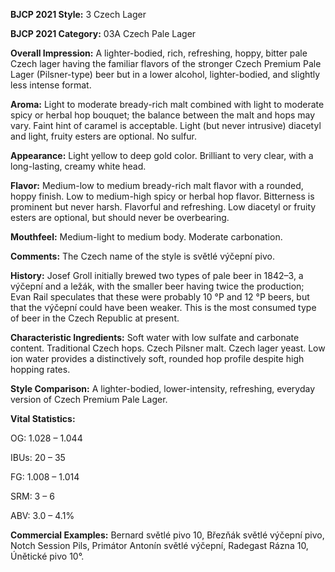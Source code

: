 <b>BJCP 2021 Style:</b> 3 Czech Lager

<b>BJCP 2021 Category:</b> 03A Czech Pale Lager

<b>Overall Impression:</b> A lighter-bodied, rich, refreshing,
hoppy, bitter pale Czech lager having the familiar flavors of the
stronger Czech Premium Pale Lager (Pilsner-type) beer but in a
lower alcohol, lighter-bodied, and slightly less intense format.

<b>Aroma:</b> Light to moderate bready-rich malt combined with
light to moderate spicy or herbal hop bouquet; the balance
between the malt and hops may vary. Faint hint of caramel is
acceptable. Light (but never intrusive) diacetyl and light, fruity
esters are optional. No sulfur.

<b>Appearance:</b> Light yellow to deep gold color. Brilliant to very
clear, with a long-lasting, creamy white head.

<b>Flavor:</b> Medium-low to medium bready-rich malt flavor with
a rounded, hoppy finish. Low to medium-high spicy or herbal
hop flavor. Bitterness is prominent but never harsh. Flavorful
and refreshing. Low diacetyl or fruity esters are optional, but
should never be overbearing.

<b>Mouthfeel:</b> Medium-light to medium body. Moderate
carbonation.

<b>Comments:</b> The Czech name of the style is světlé výčepní
pivo.

<b>History:</b> Josef Groll initially brewed two types of pale beer in
1842–3, a výčepní and a ležák, with the smaller beer having
twice the production; Evan Rail speculates that these were
probably 10 °P and 12 °P beers, but that the výčepní could have
been weaker. This is the most consumed type of beer in the
Czech Republic at present.

<b>Characteristic Ingredients:</b> Soft water with low sulfate and
carbonate content. Traditional Czech hops. Czech Pilsner malt.
Czech lager yeast. Low ion water provides a distinctively soft,
rounded hop profile despite high hopping rates.

<b>Style Comparison:</b> A lighter-bodied, lower-intensity,
refreshing, everyday version of Czech Premium Pale Lager.

<b>Vital Statistics:</b>

OG: 1.028 – 1.044

IBUs: 20 – 35

FG: 1.008 – 1.014

SRM: 3 – 6

ABV: 3.0 – 4.1%

<b>Commercial Examples:</b> Bernard světlé pivo 10, Březňák
světlé výčepní pivo, Notch Session Pils, Primátor Antonín
světlé výčepní, Radegast Rázna 10, Únětické pivo 10°.
